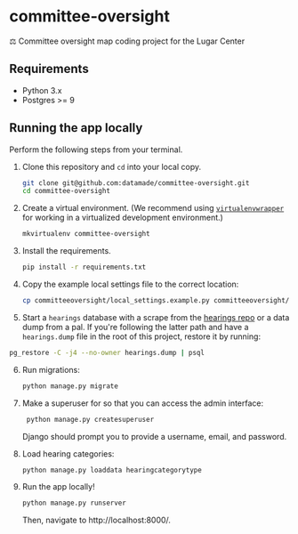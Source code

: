 # committee-oversight
⚖️ Committee oversight map coding project for the Lugar Center

## Requirements

- Python 3.x
- Postgres >= 9

## Running the app locally

Perform the following steps from your terminal.

1. Clone this repository and `cd` into your local copy.

    ```bash
    git clone git@github.com:datamade/committee-oversight.git
    cd committee-oversight
    ```
2. Create a virtual environment. (We recommend using [`virtualenvwrapper`](http://virtualenvwrapper.readthedocs.org/en/latest/install.html) for working in a virtualized development environment.)

    ```bash
    mkvirtualenv committee-oversight
    ```
3. Install the requirements.

    ```bash
    pip install -r requirements.txt
    ```

4. Copy the example local settings file to the correct location:

    ```bash
    cp committeeoversight/local_settings.example.py committeeoversight/local_settings.py
    ```

5. Start a `hearings` database with a scrape from the [hearings repo](https://github.com/datamade/hearings) or a data dump from a pal. If you're following the latter path and have a `hearings.dump` file in the root of this project, restore it by running:

  ```bash
  pg_restore -C -j4 --no-owner hearings.dump | psql
  ```

6. Run migrations:

    ```bash
    python manage.py migrate
    ```

7. Make a superuser for so that you can access the admin interface:

    ```bash
     python manage.py createsuperuser
    ```

    Django should prompt you to provide a username, email, and password.

8. Load hearing categories:

    ```bash
    python manage.py loaddata hearingcategorytype
    ```

9. Run the app locally!

    ```bash
    python manage.py runserver
    ```

    Then, navigate to http://localhost:8000/.
